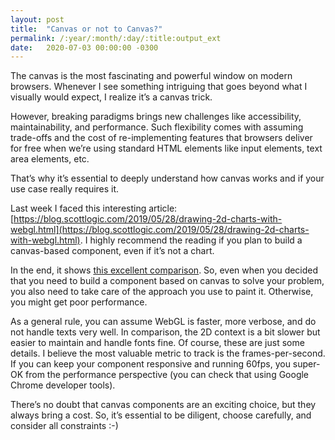 ```yaml
---
layout: post
title:  "Canvas or not to Canvas?"
permalink: /:year/:month/:day/:title:output_ext
date:   2020-07-03 00:00:00 -0300
---
```


The canvas is the most fascinating and powerful window on modern browsers. Whenever I see something intriguing that goes beyond what I visually would expect, I realize it’s a canvas trick.

However, breaking paradigms brings new challenges like accessibility, maintainability, and performance. Such flexibility comes with assuming trade-offs and the cost of re-implementing features that browsers deliver for free when we’re using standard HTML elements like input elements, text area elements, etc.

That’s why it’s essential to deeply understand how canvas works and if your use case really requires it.

Last week I faced this interesting article: [https://blog.scottlogic.com/2019/05/28/drawing-2d-charts-with-webgl.html](https://blog.scottlogic.com/2019/05/28/drawing-2d-charts-with-webgl.html). I highly recommend the reading if you plan to build a canvas-based component, even if it’s not a chart.

In the end, it shows [this excellent comparison](https://bl.ocks.org/DevAndyLee/raw/a901617de28912b1e3cbdc6e86d7ac26/). So, even when you decided that you need to build a component based on canvas to solve your problem, you also need to take care of the approach you use to paint it. Otherwise, you might get poor performance.

As a general rule, you can assume WebGL is faster, more verbose, and do not handle texts very well. In comparison, the 2D context is a bit slower but easier to maintain and handle fonts fine. Of course, these are just some details. I believe the most valuable metric to track is the frames-per-second. If you can keep your component responsive and running 60fps, you super-OK from the performance perspective (you can check that using Google Chrome developer tools).

There’s no doubt that canvas components are an exciting choice, but they always bring a cost. So, it’s essential to be diligent, choose carefully, and consider all constraints :-)
